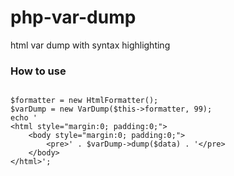 php-var-dump
============

html var dump with syntax highlighting


### How to use


```

$formatter = new HtmlFormatter();
$varDump = new VarDump($this->formatter, 99);
echo '
<html style="margin:0; padding:0;">
    <body style="margin:0; padding:0;">
        <pre>' . $varDump->dump($data) . '</pre>
    </body>
</html>';
```
